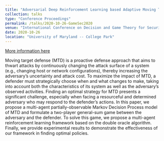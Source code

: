 ```yaml
---
title: "Adversarial Deep Reinforcement Learning based Adaptive Moving Target Defense"
collection: talks
type: "Conference Proceedings"
permalink: /talks/2020-10-26-GameSec2020
venue: "International Conference on Decision and Game Theory for Security"
date: 2020-10-26
location: "University of Maryland -- College Park"
---
```


[More information here](https://www.gamesec-conf.org/program.php)

Moving target defense (MTD) is a proactive defense approach that aims to thwart attacks by continuously changing the attack surface of a system (e.g., changing host or network configurations), thereby increasing the adversary’s uncertainty and attack cost. To maximize the impact of MTD, a defender must strategically choose when and what changes to make, taking into account both the characteristics of its system as well as the adversary’s observed activities. Finding an optimal strategy for MTD presents a significant challenge, especially when facing a resourceful and determined adversary who may respond to the defender’s actions. In this paper, we propose a multi-agent partially-observable Markov Decision Process model of MTD and formulate a two-player general-sum game between the adversary and the defender. To solve this game, we propose a multi-agent reinforcement learning framework based on the double oracle algorithm. Finally, we provide experimental results to demonstrate the effectiveness of our framework in finding optimal policies.
